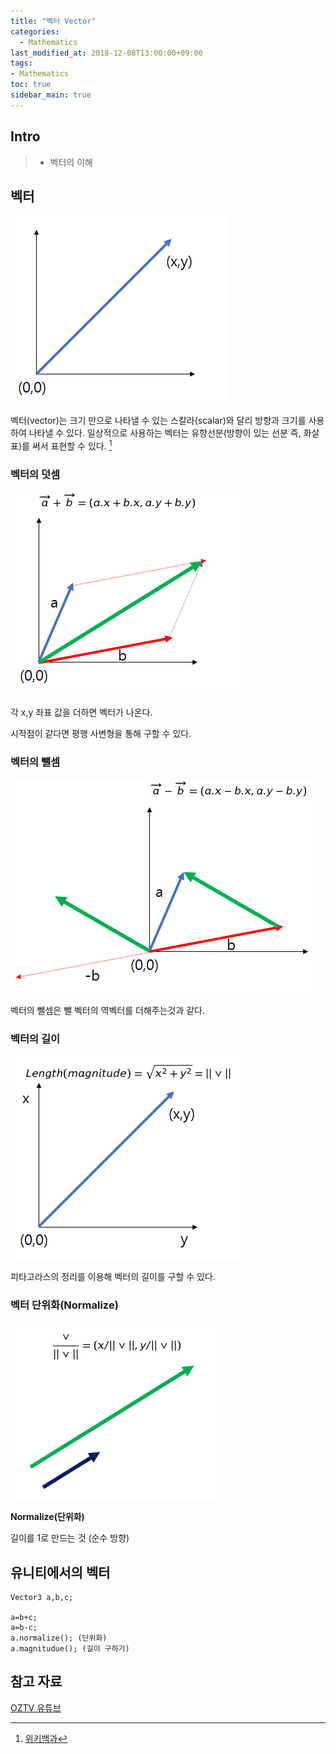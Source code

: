 ```yaml
---
title: "벡터 Vector"
categories: 
  - Mathematics
last_modified_at: 2018-12-08T13:00:00+09:00
tags:
- Mathematics
toc: true
sidebar_main: true
---
```


## Intro

> - 벡터의 이해


## 벡터

![1](https://github.com/lesslate/lesslate.github.io/blob/master/assets/img/Mathematics/Vector/1.png?raw=true)

벡터(vector)는 크기 만으로 나타낼 수 있는 스칼라(scalar)와 달리 방향과 크기를 사용하여 나타낼 수 있다. 일상적으로 사용하는 벡터는 유향선분(방향이 있는 선분 즉, 화살표)를 써서 표현할 수 있다. [^1]

[^1]:[위키백과](https://ko.wikipedia.org/wiki/%EB%B2%A1%ED%84%B0)


### 벡터의 덧셈

![2](https://github.com/lesslate/lesslate.github.io/blob/master/assets/img/Mathematics/Vector/2.png?raw=true)

각 x,y 좌표 값을 더하면 벡터가 나온다.

시작점이 같다면 평행 사변형을 통해 구할 수 있다.

### 벡터의 뺄셈

![3](https://github.com/lesslate/lesslate.github.io/blob/master/assets/img/Mathematics/Vector/3.png?raw=true)

벡터의 뺄셈은 뺄 벡터의 역벡터를 더해주는것과 같다.


### 벡터의 길이

![4](https://github.com/lesslate/lesslate.github.io/blob/master/assets/img/Mathematics/Vector/4.png?raw=true)

피타고라스의 정리를 이용해 벡터의 길이를 구할 수 있다.


### 벡터 단위화(Normalize)

![5](https://github.com/lesslate/lesslate.github.io/blob/master/assets/img/Mathematics/Vector/5.png?raw=true)

**Normalize(단위화)**

길이를 1로 만드는 것 (순수 방향)


## 유니티에서의 벡터

```
Vector3 a,b,c;

a=b+c;
a=b-c;
a.normalize(); (단위화)
a.magnitudue(); (길이 구하기)
```

## 참고 자료

[OZTV 유튜브](https://youtu.be/jmh67nvbcrM?list=PL-xqYJ8bjgMC-p94R7iXjFCs-znRg93PJ)